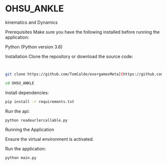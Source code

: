 # OHSU_ANKLE
kinematics and Dynamics

Prerequisites
Make sure you have the following installed before running the application:

Python (Python version 3.6)

Installation
Clone the repository or download the source code:

   ```bash


  git clone https://github.com/TomCalde/exergamesMeta](https://github.com/paburgosc/OHSU_ANKLE.git
   ```
   ```bash
  cd OHSU_ANKLE
   ```
Install dependencies:
   ```bash
  pip install -r requirements.txt
   ```

Run the api:
   ```bash
  python readeurlercallable.py
   ```
Running the Application

Ensure the virtual environment is activated.

Run the application:
   ```bash
  python main.py
   ```
